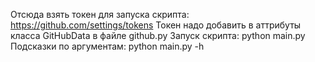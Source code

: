 Отсюда взять токен для запуска скрипта: https://github.com/settings/tokens
Токен надо добавить в аттрибуты класса GitHubData в файле github.py
Запуск скрипта: python main.py <args>
Подсказки по аргументам: python main.py -h
